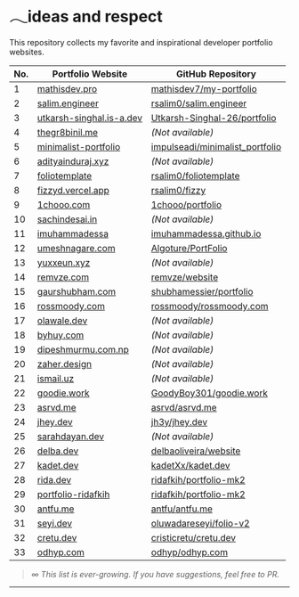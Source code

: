 # 𓂃ideas and respect

This repository collects my favorite and inspirational developer portfolio websites.

| No. | Portfolio Website                                                 | GitHub Repository                                                                  |
| --- | ----------------------------------------------------------------- | ---------------------------------------------------------------------------------- |
| 1   | [mathisdev.pro](https://mathisdev.pro/)                              | [mathisdev7/my-portfolio](https://github.com/mathisdev7/my-portfolio)                 |
| 2   | [salim.engineer](https://www.salim.engineer/)                        | [rsalim0/salim.engineer](https://github.com/rsalim0/salim.engineer)                   |
| 3   | [utkarsh-singhal.is-a.dev](https://utkarsh-singhal.is-a.dev/)        | [Utkarsh-Singhal-26/portfolio](https://github.com/Utkarsh-Singhal-26/portfolio)       |
| 4   | [thegr8binil.me](https://www.thegr8binil.me/)                        | *(Not available)*                                                                |
| 5   | [minimalist-portfolio](https://minimalist-portfolio-phi.vercel.app/) | [impulseadi/minimalist_portfolio](https://github.com/impulseadi/minimalist_portfolio) |
| 6   | [adityainduraj.xyz](https://www.adityainduraj.xyz/)                  | *(Not available)*                                                                |
| 7   | [foliotemplate](https://foliotemplate.vercel.app/)                   | [rsalim0/foliotemplate](https://github.com/rsalim0/foliotemplate)                     |
| 8   | [fizzyd.vercel.app](https://fizzyd.vercel.app/)                      | [rsalim0/fizzy](https://github.com/rsalim0/fizzy)                                     |
| 9   | [1chooo.com](https://1chooo.com/)                                    | [1chooo/portfolio](https://github.com/1chooo/portfolio)                               |
| 10  | [sachindesai.in](https://www.sachindesai.in/)                        | *(Not available)*                                                                |
| 11  | [imuhammadessa](https://muhammadessa.vercel.app/)                    | [imuhammadessa.github.io](https://github.com/imuhammadessa/imuhammadessa.github.io)   |
| 12  | [umeshnagare.com](https://umeshnagare.com/)                          | [Algoture/PortFolio](https://github.com/Algoture/PortFolio)                           |
| 13  | [yuxxeun.xyz](https://yuxxeun.xyz/)                                  | *(Not available)*                                                                |
| 14  | [remvze.com](https://remvze.com/)                                    | [remvze/website](https://github.com/remvze/website)                                   |
| 15  | [gaurshubham.com](https://gaurshubham.com/)                          | [shubhamessier/portfolio](https://github.com/shubhamessier/portfolio)                 |
| 16  | [rossmoody.com](https://rossmoody.com/)                              | [rossmoody/rossmoody.com](https://github.com/rossmoody/rossmoody.com)                 |
| 17  | [olawale.dev](https://www.olawale.dev/)                              | *(Not available)*                                                                |
| 18  | [byhuy.com](https://www.byhuy.com/)                                  | *(Not available)*                                                                |
| 19  | [dipeshmurmu.com.np](https://dipeshmurmu.com.np/)                    | *(Not available)*                                                                |
| 20  | [zaher.design](https://zaher.design/)                                | *(Not available)*                                                                |
| 21  | [ismail.uz](https://ismail.uz/)                                      | *(Not available)*                                                                |
| 22  | [goodie.work](https://www.goodie.work/)                              | [GoodyBoy301/goodie.work](https://github.com/GoodyBoy301/goodie.work)                 |
| 23  | [asrvd.me](https://asrvd.me/)                                        | [asrvd/asrvd.me](https://github.com/asrvd/asrvd.me)                                   |
| 24  | [jhey.dev](https://www.jhey.dev/)                                    | [jh3y/jhey.dev](https://github.com/jh3y/jhey.dev/tree/main/site)                      |
| 25  | [sarahdayan.dev](https://www.sarahdayan.dev/)                        | *(Not available)*                                                                |
| 26  | [delba.dev](https://delba.dev/)                                      | [delbaoliveira/website](https://github.com/delbaoliveira/website)                     |
| 27  | [kadet.dev](https://kadet.dev/)                                      | [kadetXx/kadet.dev](https://github.com/kadetXx/kadet.dev)                             |
| 28  | [rida.dev](https://rida.dev/)                                        | [ridafkih/portfolio-mk2](https://github.com/ridafkih/portfolio-mk2)                   |
| 29  | [portfolio-ridafkih](https://portfolio-ridafkih.vercel.app/)         | [ridafkih/portfolio-mk2](https://github.com/ridafkih/portfolio-mk2)                   |
| 30  | [antfu.me](https://antfu.me/)                                        | [antfu/antfu.me](https://github.com/antfu/antfu.me)                                   |
| 31  | [seyi.dev](https://www.seyi.dev/)                                    | [oluwadareseyi/folio-v2](https://github.com/oluwadareseyi/folio-v2)                   |
| 32  | [cretu.dev](https://cretu.dev/)                                      | [cristicretu/cretu.dev](https://github.com/cristicretu/cretu.dev)                     |
| 33  | [odhyp.com](https://odhyp.com/)                                      | [odhyp/odhyp.com](https://github.com/odhyp/odhyp.com)                                 |

> *∞ This list is ever-growing. If you have suggestions, feel free to PR.*

---
